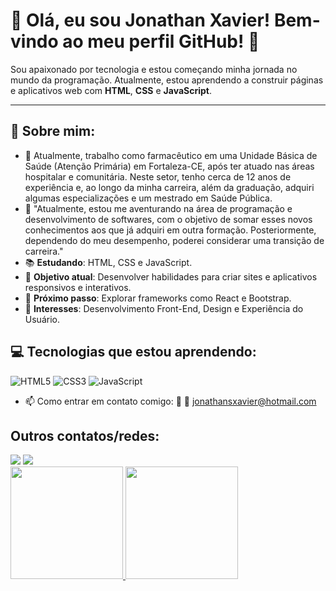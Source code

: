 # 🌟 Olá, eu sou Jonathan Xavier! Bem-vindo ao meu perfil GitHub! 👋


Sou apaixonado por tecnologia e estou começando minha jornada no mundo da programação. Atualmente, estou aprendendo a construir páginas e aplicativos web com **HTML**, **CSS** e **JavaScript**.

---

## 🚀 Sobre mim:

- 🔭 Atualmente, trabalho como farmacêutico em uma Unidade Básica de Saúde (Atenção Primária) em Fortaleza-CE, após ter atuado nas áreas hospitalar e comunitária. Neste setor, tenho cerca de 12 anos de experiência e, ao longo da minha carreira, além da graduação, adquiri algumas especializações e um mestrado em Saúde Pública.
- 🌱 "Atualmente, estou me aventurando na área de programação e desenvolvimento de softwares, com o objetivo de somar esses novos conhecimentos aos que já adquiri em outra formação. Posteriormente, dependendo do meu desempenho, poderei considerar uma transição de carreira."
- 📚 **Estudando**: HTML, CSS e JavaScript.  
- 🧠 **Objetivo atual**: Desenvolver habilidades para criar sites e aplicativos responsivos e interativos.  
- 🌱 **Próximo passo**: Explorar frameworks como React e Bootstrap.  
- 🎯 **Interesses**: Desenvolvimento Front-End, Design e Experiência do Usuário.  


## 💻 Tecnologias que estou aprendendo:

![HTML5](https://img.shields.io/badge/HTML5-%23E34F26.svg?style=for-the-badge&logo=html5&logoColor=white)  ![CSS3](https://img.shields.io/badge/CSS3-%231572B6.svg?style=for-the-badge&logo=css3&logoColor=white)  ![JavaScript](https://img.shields.io/badge/JavaScript-%23F7DF1E.svg?style=for-the-badge&logo=javascript&logoColor=black)
 

- 📫 Como entrar em contato comigo: 	📧 :email: jonathansxavier@hotmail.com

## Outros contatos/redes:

<div>
<a href="https://instagram.com/jonathan_sxavier" target="_blank"><img loading="lazy" src="https://img.shields.io/badge/-Instagram-%23E4405F?style=for-the-badge&logo=instagram&logoColor=white" target="_blank"></a>
<a href="https://www.linkedin.com/in/Jonathan Xavier" target="_blank"><img loading="lazy" src="https://img.shields.io/badge/-LinkedIn-%230077B5?style=for-the-badge&logo=linkedin&logoColor=white" target="_blank"></a>   
</div>


<div>
<a href="https://github.com/JonathanSilvaXavier">
<img loading="lazy" height="180em" src="https://github-readme-stats.vercel.app/api/top-langs/?username=JonathanSilvaXavier&layout=compact&langs_count=7&theme=dracula"/>
<img loading="lazy" height="180em" src="https://github-readme-stats.vercel.app/api?username=JonathanSilvaXavier&show_icons=true&theme=dracula&include_all_commits=true&count_private=true"/>
</div>

